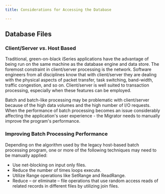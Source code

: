 ```yaml
---
title: Considerations for Accessing the Database

---
```


## Database Files

### Client/Server _vs_. Host Based

Traditional, green-on-black iSeries applications have the advantage of being run on the same machine as the database engine and data store. The foremost constraint in client/server processing is the network. Software engineers from all disciplines know that with client/server they are dealing with the physical aspects of packet transfer, task switching, band-width, traffic congestion, and so on. Client/server is well suited to transaction processing, especially when these features can be employed.

Batch and batch-like processing may be problematic with client/server because of the high data volumes and the high number of I/O requests. When the performance of batch processing becomes an issue considerably affecting the application's user experience - the Migrator needs to manually improve the program's performance.

### Improving Batch Processing Performance

Depending on the algorithm used by the legacy host-based batch processing program, one or more of the following techniques may need to be manually applied:
- Use net-blocking on input only files.
- Reduce the number of times loops execute.
- Utilize Range operations like SetRange and ReadRange.
- Reduce – or eliminate – file operations that use random access reads of related records in different files by utilizing join files.
